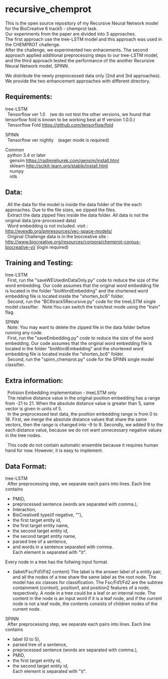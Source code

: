 # recursive_chemprot
This is the open source repository of my Recursive Neural Network model for the BioCreative 6 track5 - chemprot task.  
Our experiments from the paper are divided into 3 approaches.  
The first approach use the tree-LSTM model and this approach was used in the CHEMPROT challenge.  
After the challenge, we experimented two enhacements. The second approach applied additional preprocessing steps to our tree-LSTM model, and the third approach tested the performance of the another Recursive Neural Network model, SPINN.  

We distribute the newly preprocessed data only (2nd and 3rd approaches).  
We provide the two enhancement approaches with different directory.  
## Requirements:  
tree-LSTM  
&ensp;Tensorflow ver 1.0  (we do not test the other versions, we found that tensorflow fold is known to be working best at tf version 1.0.0.)  
&ensp;Tensorflow Fold https://github.com/tensorflow/fold  
  
SPINN  
&ensp;Tensorflow ver nightly  (eager mode is required) 
  
Common  
&ensp;python 3.4 or later  
&ensp;&ensp;gensim https://radimrehurek.com/gensim/install.html  
&ensp;&ensp;sklearn http://scikit-learn.org/stable/install.html  
&ensp;&ensp;numpy  
&ensp;&ensp;nltk  
  
## Data:  
&ensp;All the data for the model is inside the data folder of the the each approaches. Due to the file sizes, we zipped the files.  
&ensp;Extract the data zipped files inside the data folder. All data is not the original data.(pre-processed data)  
&ensp;Word embedding is not included. visit : http://evexdb.org/pmresources/vec-space-models/  
&ensp;Original Challenge data is in the biocreative site : http://www.biocreative.org/resources/corpora/chemprot-corpus-biocreative-vi/ (login required)

## Training and Testing:  
tree-LSTM  
&ensp;First, run the "saveWEUsedinDataOnly.py" code to reduce the size of the word embedding. Our code assumes that the original word embedding file is located in the folder "bioWordEmbedding" and the shortened word embedding file is located inside the "shorten_bc6" folder.  
&ensp;Second, run the "BC6track5Recursive.py" code for the treeLSTM single model classifier.
&ensp;Note:You can switch the train/test mode using the "train" flag.  
  
SPINN  
&ensp;Note: You may want to delete the zipped file in the data folder before running any code.  
&ensp;First, run the "saveEmbedding.py" code to reduce the size of the word embedding. Our code assumes that the original word embedding file is located in the folder "bioWordEmbedding" and the shortened word embedding file is located inside the "shorten_bc6" folder.  
&ensp;Second, run the "spinn_chemprot.py" code for the SPINN single model classifier.  
  
## Extra information:  
&ensp;Potision Embedding implementation - treeLSTM only  
&ensp;The relative distance value in the original position embedding has a range from -21 to 21. When the absolute distance value is greater than 5, same vector is given in units of 5.  
&ensp;In the preprocessed test data, the position embedding range is from 0 to 18. First, we merge the absolute distance values that share the same vectors, then the range is changed into -9 to 9. Secondly, we added 9 to the each distance value, because we do not want unnecessary negative values in the tree nodes.  

&ensp;This code do not contain automatic ensemble because it requires human hand for now. However, it is easy to implement.

## Data Format:  
tree-LSTM  
&ensp;After preprocessing step, we separate each pairs into lines. Each line contains
+ PMID,
+ preprocessed sentence (words are separated with comma.),
+ Interaction,
+ BioCreative6 type(if negative, ""),
+ the first target entity id,
+ the first target entity name,
+ the second target  entity id,
+ the second target entity name,
+ parsed tree of a sentence,
+ and words in a sentence separated with comma.  
Each element is separated with "\t".

Every node in a tree has the follwing input format.
* (label/Fsc/Fd1/Fd2 content)
The label is the answer label of a entity pair, and all the nodes of a tree share the same label as the root node. The model has six classes for classification. The Fsc/Fd1/Fd2 are the subtree containment (context), position1, and position2 features of a node, respectively. A node in a tree could be a leaf or an internal node. The content in the node is an input word if it is a leaf node, and if the current node is not a leaf node, the contents consists of children nodes of the current node.

SPINN  
&ensp;After preprocessing step, we separate each pairs into lines. Each line contains
+ label (0 to 5),
+ parsed tree of a sentence,
+ preprocessed sentence (words are separated with comma.),
+ PMID,
+ the first target entity id,
+ the second target  entity id,  
Each element is separated with "\t".  
